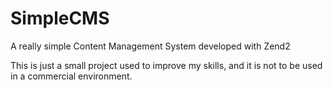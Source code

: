 SimpleCMS
=========

A really simple Content Management System developed with Zend2

This is just a small project used to improve my skills, and it is not to be
used in a commercial environment.
